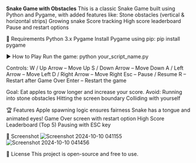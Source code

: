 **Snake Game with Obstacles**
This is a classic Snake Game built using Python and Pygame, with added features like:
Stone obstacles (vertical & horizontal strips)
Growing snake
Score tracking
High score leaderboard
Pause and restart options

🔧 Requirements
Python 3.x
Pygame
Install Pygame using pip:
pip install pygame

▶️ How to Play
Run the game:
python your_script_name.py

Controls:
W / Up Arrow – Move Up
S / Down Arrow – Move Down
A / Left Arrow – Move Left
D / Right Arrow – Move Right
Esc – Pause / Resume
R – Restart after Game Over
Enter – Restart the game

Goal: Eat apples to grow longer and increase your score.
Avoid:
Running into stone obstacles
Hitting the screen boundary
Colliding with yourself

🏆 Features
Apple spawning logic ensures fairness
Snake has a tongue and animated eyes!
Game Over screen with restart option
High Score Leaderboard (Top 5)
Pausing with ESC key

📸 Screenshot
![Screenshot 2024-10-10 041155](https://github.com/user-attachments/assets/1b2a28b8-5f6f-42c4-919b-03b8acf96f0e)
![Screenshot 2024-10-10 041456](https://github.com/user-attachments/assets/0cf3e84e-fc35-469a-87a8-f0a2b93cf228)

📃 License
This project is open-source and free to use.
